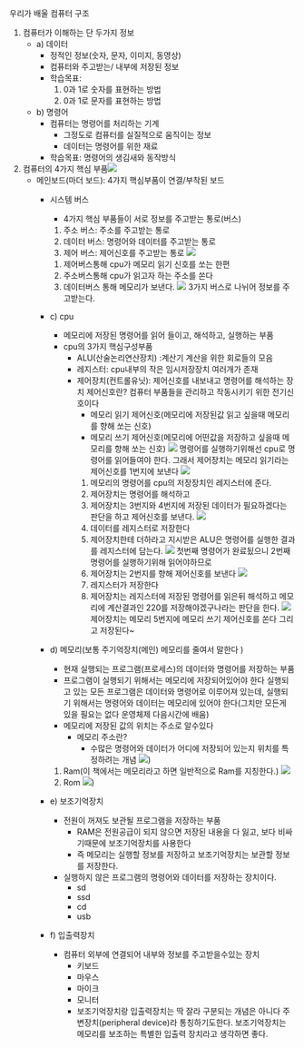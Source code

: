 우리가 배울 컴퓨터 구조
1. 컴퓨터가 이해하는 단 두가지 정보
	- a) 데이터
		- 정적인 정보(숫자, 문자, 이미지, 동영상)
		- 컴퓨터와 주고받는/ 내부에 저장된 정보
		- 학습목표:
			1. 0과 1로 숫자를 표현하는 방법
			2. 0과 1로 문자를 표현하는 방법
	- b) 명령어
		- 컴퓨터는 명령어를 처리하는 기계
			- 그정도로 컴퓨터를 실질적으로 움직이는 정보
			- 데이터는 명령어를 위한 재료
		- 학습목표: 명령어의 생김새와 동작방식
2. 컴퓨터의 4가지 핵심 부품![](03_educations/2024/computer(youtube)/picture/2.40.46.png)
	- 메인보드(마더 보드): 4가지 핵심부품이 연결/부착된 보드
		- 시스템 버스
			- 4가지 핵심 부품들이 서로 정보를 주고받는 통로(버스)
			1) 주소 버스: 주소를 주고받는 통로
			2) 데이터 버스: 명령어와 데이터를 주고받는 통로
			3) 제어 버스: 제어신호를 주고받는 통로
			![](03_educations/2024/computer(youtube)/picture/3.43.23.png)
			1. 제어버스통해 cpu가 메모리 읽기 신호를 쏘는 한편
			2. 주소버스통해 cpu가 읽고자 하는 주소를 쏜다
			3. 데이터버스 통해 메모리가 보낸다.
			![](03_educations/2024/computer(youtube)/picture/3.47.25.png)
			3가지 버스로 나뉘어 정보를 주고받는다.
		- c) cpu
			- 메모리에 저장된 명령어를 읽어 들이고, 해석하고, 실행하는 부품
			- cpu의 3가지 핵심구성부품
				- ALU(산술논리연산장치) :계산기
					계산을 위한 회로들의 모음
				- 레지스터: cpu내부의 작은 임시저장장치
					여러개가 존재
				- 제어장치(컨트롤유닛): 제어신호를 내보내고 명령어를 해석하는 장치
					제어신호란? 컴퓨터 부품들을 관리하고 작동시키기 위한 전기신호이다
					- 메모리 읽기 제어신호(메모리에 저장된값 읽고 싶을때 메모리를 향해 쏘는 신호)
					- 메모리 쓰기 제어신호(메모리에 어떤값을 저장하고 싶을때 메모리를 향해 쏘는 신호)
					![](03_educations/2024/computer(youtube)/picture/3.10.23.png)
					명령어를 실행하기위해선 cpu로 명령어를 읽어들여야 한다.
					그래서 제어장치는 메모리 읽기라는 제어신호를 1번지에 보낸다
					![](03_educations/2024/computer(youtube)/picture/3.11.00.png)
					1. 메모리의 명령어를 cpu의 저장장치인 레지스터에 준다.
					2. 제어장치는 명령어를 해석하고 
					3. 제어장치는 3번지와 4번지에 저장된 데이터가 필요하겠다는 판단을 하고 제어신호를 보낸다.
					![](03_educations/2024/computer(youtube)/picture/3.15.31.png)
					1. 데이터를 레지스터로 저장한다
					2. 제어장치한테 더하라고 지시받은 ALU은 명령어를 실행한 결과를 레지스터에 담는다. 
					![](03_educations/2024/computer(youtube)/picture/3.19.59.png)
					첫번째 명령어가 완료됬으니 2번째 명령어를 실행하기위해 읽어야하므로
					1. 제어장치는 2번지를 향해 제어신호를 보낸다
					![](03_educations/2024/computer(youtube)/picture/3.23.49.png)
					2. 레지스터가 저장한다
					3. 제어장치는 레지스터에 저장된 명령어를 읽은뒤 해석하고 메모리에 계산결과인 220를 저장해야겠구나라는 판단을 한다.
					![](03_educations/2024/computer(youtube)/picture/3.27.13.png)
					제어장치는 메모리 5번지에 메모리 쓰기 제어신호를 쏜다 그리고 저장된다~
		- d) 메모리(보통 주기억장치(메인) 메모리를 줄여서 말한다 )
			- 현재 실행되는 프로그램(프로세스)의 데이터와 명령어를 저장하는 부품
			- 프로그램이 실행되기 위해서는 메모리에 저장되어있어야 한다
				실행되고 있는 모든 프로그램은 데이터와 명령어로 이루어져 있는데, 실행되기 위해서는 명령어와 데이터는 메모리에 있어야 한다(그치만 모든게 있을 필요는 없다 운영체제 다음시간에 배움)
			- 메모리에 저장된 값의 위치는 주소로 알수있다
				-  메모리 주소란?
					- 수많은 명령어와 데이터가 어디에 저장되어 있는지 위치를 특정하려는 개념
					![](03_educations/2024/computer(youtube)/picture/2.34.21.png))
			 
			1)  Ram(이 책에서는 메모리라고 하면 일반적으로 Ram를 지칭한다.)
				![](03_educations/2024/computer(youtube)/picture/2.35.02.png)
			2) Rom
				![](03_educations/2024/computer(youtube)/picture/2.35.10.png))
		- e) 보조기억장치
			- 전원이 꺼져도 보관될 프로그램을 저장하는 부품
				- RAM은 전원공급이 되지 않으면 저장된 내용을 다 잃고, 보다 비싸기때문에 보조기억장치를 사용한다
				- 즉 메모리는 실행할 정보를 저장하고 보조기억장치는 보관할 정보를 저장한다.
			- 실행하지 않은 프로그램의 명령어와 데이터를 저장하는 장치이다.
				- sd
				- ssd
				- cd
				- usb
		- f) 입출력장치
			- 컴퓨터 외부에 연결되어 내부와 정보를 주고받을수있는 장치
				- 키보드
				- 마우스
				- 마이크
				- 모니터
				- 보조기억장치랑 입출력장치는 딱 잘라 구분되는 개념은 아니다 주변장치(peripheral device)라 통칭하기도한다. 보조기억장치는 메모리를 보조하는 특별한 입출력 장치라고 생각하면 좋다.
